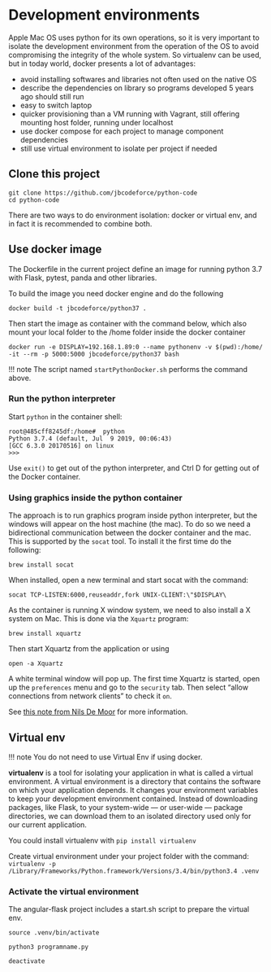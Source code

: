 # Development environments

Apple Mac OS uses python for its own operations, so it is very important to isolate the development environment from the operation of the OS to avoid compromising the integrity of the whole system. So virtualenv can be used, but in today world, docker presents a lot of advantages:

* avoid installing softwares and libraries not often used on the native OS
* describe the dependencies on library so programs developed 5 years ago should still run
* easy to switch laptop
* quicker provisioning than a VM running with Vagrant, still offering mounting host folder, running under localhost
* use docker compose for each project to manage component dependencies
* still use virtual environment to isolate per project if needed

## Clone this project

```
git clone https://github.com/jbcodeforce/python-code
cd python-code
```

There are two ways to do environment isolation: docker or virtual env, and in fact it is recommended to combine both.

## Use docker image

The Dockerfile in the current project define an image for running python 3.7 with Flask, pytest, panda and other libraries.

To build the image you need docker engine and do the following

```
docker build -t jbcodeforce/python37 . 
```

Then start the image as container with the command below, which also mount your local folder to the /home folder inside the docker container

``` 
docker run -e DISPLAY=192.168.1.89:0 --name pythonenv -v $(pwd):/home/ -it --rm -p 5000:5000 jbcodeforce/python37 bash
```

!!! note
        The script named `startPythonDocker.sh` performs the command above.

### Run the python interpreter

Start `python` in the container shell:

```
root@485cff8245df:/home#  python
Python 3.7.4 (default, Jul  9 2019, 00:06:43) 
[GCC 6.3.0 20170516] on linux
>>> 
```

Use `exit()` to get out of the python interpreter, and Ctrl D for getting out of the Docker container.

### Using graphics inside the python container 

The approach is to run graphics program inside python interpreter, but the windows will appear on the host machine (the mac). To do so we need a bidirectional communication between the docker container and the mac. This is supported by the `socat` tool. To install it the first time do the following:

```
brew install socat
```

When installed, open a new terminal and start socat with the command:

```
socat TCP-LISTEN:6000,reuseaddr,fork UNIX-CLIENT:\"$DISPLAY\
```

As the container is running X window system, we need to also install a X system on Mac. This is done via the `Xquartz` program:

```
brew install xquartz
```

Then start Xquartz from the application or using

```
open -a Xquartz
```
A white terminal window will pop up. The first time Xquartz is started,  open up the `preferences` menu and go to the `security` tab. Then select “allow connections from network clients” to check it `on`.

See [this note from Nils De Moor](https://cntnr.io/running-guis-with-docker-on-mac-os-x-a14df6a76efc) for more information.

## Virtual env

!!! note
        You do not need to use Virtual Env if using docker.

**virtualenv** is a tool for isolating your application in what is called a virtual environment. A virtual environment is a directory that contains the software on which your application depends. It changes your environment variables to keep your development environment contained. Instead of downloading packages, like Flask, to your system-wide — or user-wide — package directories, we can download them to an isolated directory used only for our current application.

You could install virtualenv with `pip install virtualenv` 

Create virtual environment under your project folder with the command:
`virtualenv -p /Library/Frameworks/Python.framework/Versions/3.4/bin/python3.4 .venv`

### Activate the virtual environment

The angular-flask project includes a start.sh script to prepare the virtual env.
```
source .venv/bin/activate

python3 programname.py

deactivate
```